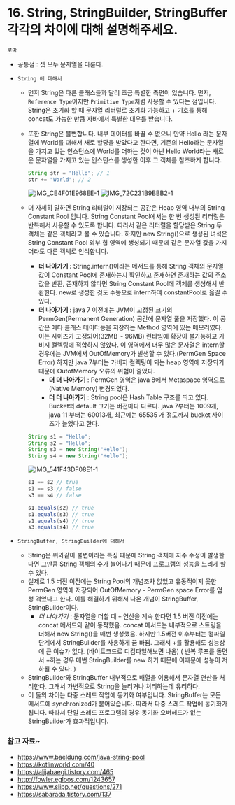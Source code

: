 # 16. String, StringBuilder, StringBuffer 각각의 차이에 대해 설명해주세요.

`로마`
- 공통점 : 셋 모두 문자열을 다룬다.

- `String 에 대해서` 
  - 먼저 String은 다른 클래스들과 달리 조금 특별한 측면이 있습니다. 먼저, `Reference Type`이지만 `Primitive Type`처럼 사용할 수 있다는 점입니다. String은 초기화 할 때 문자열 리터럴로 초기화 가능하고 + 기호를 통해 concat도 가능한 만큼 자바에서 특별한 대우를 받습니다.
  -  또한 String은 불변합니다. 내부 데이터를 바꿀 수 없으니 만약 Hello 라는 문자열에 World를 더해서 새로 할당을 받았다고 한다면, 기존의 Hello라는 문자열을 가지고 있는 인스턴스에 World를 더하는 것이 아닌 Hello World라는 새로운 문자열을 가지고 있는 인스턴스를 생성한 이후 그 객체를 참조하게 합니다.
      ```java
      String str = "Hello"; // 1
      str += "World"; // 2
      ```
      ![IMG_CE4F01E968EE-1](https://user-images.githubusercontent.com/52696169/190891099-f199ef25-ca32-4a29-95d0-c1ab878eb4a8.jpeg)
      ![IMG_72C231B9BBB2-1](https://user-images.githubusercontent.com/52696169/190891113-d9016692-3764-4824-a7e4-c47262b909b0.jpeg)

  - 더 자세히 말하면 String 리터럴이 저장되는 공간은 Heap 영역 내부의 String Constant Pool 입니다. String Constant Pool에서는 한 번 생성된 리터럴은 반복해서 사용할 수 있도록 합니다. 따라서 같은 리터럴을 할당받은 String 두 객체는 같은 객체라고 볼 수 있습니다. 하지만 new String()으로 생성된 녀석은 String Constant Pool 외부 힙 영역에 생성되기 때문에 같은 문자열 값을 가지더라도 다른 객체로 인식합니다.
    - **더 나아가기 :** String.intern()이라는 메서드를 통해 String 객체의 문자열 값이 Constant Pool에 존재하는지 확인하고 존재하면 존재하는 값의 주소값을 반환, 존재하지 않다면 String Constant Pool에 객체를 생성해서 반환한다. new로 생성한 것도 수동으로 intern하여 constantPool로 옮길 수 있다.
    - **더 나아가기 :** java 7 이전에는 JVM이 고정된 크기의 PermGen(Permanent Generation) 공간에 문자열 풀을 저장했다. 이 공간은 메타 클래스 데이터등을 저장하는 Method 영역에 있는 메모리였다. 이는 사이즈가 고정되어(32MB ~ 96MB) 런타임에 확장이 불가능하고 가비지 컬렉팅에 적합하지 않았다. 이 영역에서 너무 많은 문자열은 intern할 경우에는 JVM에서 OutOfMemory가 발생할 수 있다.(PermGen Space Error) 하지만 java 7부터는 가비지 컬렉팅이 되는 heap 영역에 저장되기 때문에 OutofMemory 오류의 위험이 줄었다.
      - **더 더 나아가기** : PermGen 영역은 java 8에서 Metaspace 영역으로(Native Memory) 변경되었다.
      - **더 더 나아가기** : String pool은 Hash Table 구조를 띄고 있다. Bucket의 default 크기는 버전마다 다르다. java 7부터는 1009개, java 11 부터는 60013개, 최근에는 65535 개 정도까지 bucket 사이즈가 늘었다고 한다.
    ```java
    String s1 = "Hello";
    String s2 = "Hello";
    String s3 = new String("Hello");
    String s4 = new String("Hello");
    ```
    ![IMG_541F43DF08E1-1](https://user-images.githubusercontent.com/52696169/190891496-59492658-3ece-47ec-88cb-283f1d81d116.jpeg)
    ```java
    s1 == s2 // true
    s1 == s3 // false
    s3 == s4 // false

    s1.equals(s2) // true
    s1.equals(s3) // true
    s1.equals(s4) // true
    s3.equals(s4) // true
    ```

- `StringBuffer, StringBuilder에 대해서`
  - String은 위와같이 불변이라는 특징 때문에 String 객체에 자주 수정이 발생한다면 그만큼 String 객체의 수가 늘어나기 때문에 프로그램의 성능을 느리게 할 수 있다.
  - 실제로 1.5 버전 이전에는 String Pool의 개념조차 없었고 유동적이지 못한 PermGen 영역에 저장되어 OutOfMemory - PermGen space Error를 엄청 겪었다고 한다. 이를 해결하기 위해서 나온 개념이 StringBuffer, StringBuilder이다.
    - *더 나아가기* : 문자열을 더할 때 `+` 연산을 계속 한다면 1.5 버전 이전에는 concat 메서드와 같이 동작했음. concat 메서드는 내부적으로 스트링을 더해서 new String()을 매번 생성했음. 하지만 1.5버전 이후부터는 컴파일 단계에서 StringBuilder를 사용하게 끔 바뀜. 그래서 +를 활용해도 성능상에 큰 이슈가 없다. (바이트코드로 디컴파일해보면 나옴) ( 반복 루프를 돌면서 +하는 경우 매번 StringBuilder를 new 하기 때문에 이때문에 성능이 저하될 수 있다. )
  - StringBuilder와 StringBuffer 내부적으로 배열을 이용해서 문자열 연산을 처리한다. 그래서 가변적으로 String을 늘리거나 처리하는데 유리하다.
  - 이 둘의 차이는 다중 스레드 작업에 동기화 여부입니다. StringBuffer는 모든 메서드에 synchronized가 붙어있습니다. 따라서 다중 스레드 작업에 동기화가 됩니다. 따라서 단일 스레드 프로그램의 경우 동기화 오버헤드가 없는 StringBuilder가 효과적입니다.

### 참고 자료~
- https://www.baeldung.com/java-string-pool
- https://kotlinworld.com/40
- https://aljjabaegi.tistory.com/465
- http://fowler.egloos.com/1243657
- https://www.slipp.net/questions/271
- https://sabarada.tistory.com/137